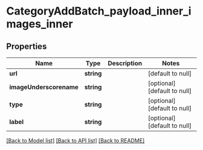 # CategoryAddBatch_payload_inner_images_inner

## Properties
Name | Type | Description | Notes
------------ | ------------- | ------------- | -------------
**url** | **string** |  | [default to null]
**imageUnderscorename** | **string** |  | [optional] [default to null]
**type** | **string** |  | [optional] [default to null]
**label** | **string** |  | [optional] [default to null]

[[Back to Model list]](../README.md#documentation-for-models) [[Back to API list]](../README.md#documentation-for-api-endpoints) [[Back to README]](../README.md)


